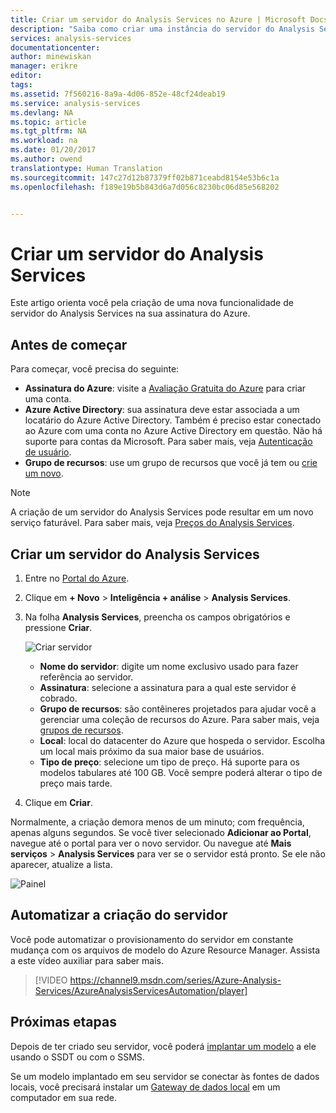 ```yaml
---
title: Criar um servidor do Analysis Services no Azure | Microsoft Docs
description: "Saiba como criar uma instância do servidor do Analysis Services no Azure."
services: analysis-services
documentationcenter: 
author: minewiskan
manager: erikre
editor: 
tags: 
ms.assetid: 7f560216-8a9a-4d06-852e-48cf24deab19
ms.service: analysis-services
ms.devlang: NA
ms.topic: article
ms.tgt_pltfrm: NA
ms.workload: na
ms.date: 01/20/2017
ms.author: owend
translationtype: Human Translation
ms.sourcegitcommit: 147c27d12b87379ff02b871ceabd8154e53b6c1a
ms.openlocfilehash: f189e19b5b843d6a7d056c8230bc06d85e568202


---
```

# <a name="create-an-analysis-services-server"></a>Criar um servidor do Analysis Services
Este artigo orienta você pela criação de uma nova funcionalidade de servidor do Analysis Services na sua assinatura do Azure.

## <a name="before-you-begin"></a>Antes de começar
Para começar, você precisa do seguinte:

* **Assinatura do Azure**: visite a [Avaliação Gratuita do Azure](https://azure.microsoft.com/offers/ms-azr-0044p/) para criar uma conta.
* **Azure Active Directory**: sua assinatura deve estar associada a um locatário do Azure Active Directory. Também é preciso estar conectado ao Azure com uma conta no Azure Active Directory em questão. Não há suporte para contas da Microsoft. Para saber mais, veja [Autenticação de usuário](analysis-services-overview.md#secure).
* **Grupo de recursos**: use um grupo de recursos que você já tem ou [crie um novo](../azure-resource-manager/resource-group-overview.md).

> [!NOTE]
> A criação de um servidor do Analysis Services pode resultar em um novo serviço faturável. Para saber mais, veja [Preços do Analysis Services](https://azure.microsoft.com/pricing/details/analysis-services/).
> 
> 

## <a name="create-an-analysis-services-server"></a>Criar um servidor do Analysis Services
1. Entre no [Portal do Azure](https://portal.azure.com).
2. Clique em **+ Novo** > **Inteligência + análise** > **Analysis Services**.
3. Na folha **Analysis Services**, preencha os campos obrigatórios e pressione **Criar**.
   
    ![Criar servidor](./media/analysis-services-create-server/aas-create-server-blade.png)
   
   * **Nome do servidor**: digite um nome exclusivo usado para fazer referência ao servidor.
   * **Assinatura**: selecione a assinatura para a qual este servidor é cobrado.
   * **Grupo de recursos**: são contêineres projetados para ajudar você a gerenciar uma coleção de recursos do Azure. Para saber mais, veja [grupos de recursos](../azure-resource-manager/resource-group-overview.md).
   * **Local**: local do datacenter do Azure que hospeda o servidor. Escolha um local mais próximo da sua maior base de usuários.
   * **Tipo de preço**: selecione um tipo de preço. Há suporte para os modelos tabulares até 100 GB. Você sempre poderá alterar o tipo de preço mais tarde.
4. Clique em **Criar**.

Normalmente, a criação demora menos de um minuto; com frequência, apenas alguns segundos. Se você tiver selecionado **Adicionar ao Portal**, navegue até o portal para ver o novo servidor. Ou navegue até **Mais serviços** > **Analysis Services** para ver se o servidor está pronto. Se ele não aparecer, atualize a lista.

 ![Painel](./media/analysis-services-create-server/aas-create-server-dashboard.png)

## <a name="automate-server-creation"></a>Automatizar a criação do servidor
Você pode automatizar o provisionamento do servidor em constante mudança com os arquivos de modelo do Azure Resource Manager. Assista a este vídeo auxiliar para saber mais.

>[!VIDEO https://channel9.msdn.com/series/Azure-Analysis-Services/AzureAnalysisServicesAutomation/player]
>
>


## <a name="next-steps"></a>Próximas etapas
Depois de ter criado seu servidor, você poderá [implantar um modelo](analysis-services-deploy.md) a ele usando o SSDT ou com o SSMS.

Se um modelo implantado em seu servidor se conectar às fontes de dados locais, você precisará instalar um [Gateway de dados local](analysis-services-gateway.md) em um computador em sua rede.




<!--HONumber=Nov16_HO4-->


